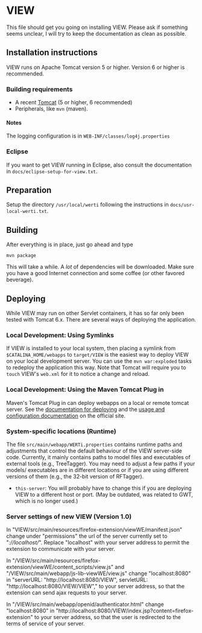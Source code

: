 # VIEW

This file should get you going on installing VIEW. Please ask if something
seems unclear, I will try to keep the documentation as clean as possible.

## Installation instructions

VIEW runs on Apache Tomcat version 5 or higher. Version 6 or higher is
recommended.

### Building requirements

* A recent [Tomcat](http://tomcat.apache.org/download-60.cgi) (5 or higher, 
6 recommended)
* Peripherals, like `mvn` (maven).

#### Notes
The logging configuration is in `WEB-INF/classes/log4j.properties`

### Eclipse

If you want to get VIEW running in Eclipse, also consult the documentation in 
`docs/eclipse-setup-for-view.txt`.


## Preparation

Setup the directory `/usr/local/werti` following the instructions in 
`docs/usr-local-werti.txt`.

## Building

After everything is in place, just go ahead and type

	mvn package

This will take a while. A *lot* of dependencies will be downloaded. Make sure 
you have a good Internet connection and some coffee (or other favored 
beverage).

## Deploying

While VIEW may run on other Servlet containers, it has so far only been tested 
with Tomcat 6.x. There are several ways of deploying the application.

### Local Development: Using Symlinks

If VIEW is installed to your local system, then placing a symlink from
`$CATALINA_HOME/webapps` to `target/VIEW` is the easiest way to deploy VIEW
on your local development server. You can use the `mvn war:exploded` tasks to
redeploy the application this way. Note that Tomcat will require you to `touch`
VIEW's `web.xml` for it to notice a change and reload.

### Local Development: Using the Maven Tomcat Plug in

Maven's Tomcat Plug in can deploy webapps on a local or remote tomcat server.
See the [documentation for
deploying](http://mojo.codehaus.org/tomcat-maven-plugin/deployment.html) and
the [usage and configuration
documentation](http://mojo.codehaus.org/tomcat-maven-plugin/usage.html) on the
official site.

### System-specific locations (Runtime)

The file `src/main/webapp/WERTi.properties` contains runtime paths and 
adjustments that control the default behaviour of the VIEW server-side code. 
Currently, it mainly contains paths to model files and executables of external 
tools (e.g., TreeTagger). You may need to adjust a few paths if your models/ 
executables are in different locations or if you are using different versions 
of them (e.g., the 32-bit version of RFTagger).

* `this-server`: You will probably have to change this if you are deploying 
VIEW to a different host or port. (May be outdated, was related to GWT, which 
is no longer used.)

### Server settings of new VIEW (Version 1.0)
In "VIEW/src/main/resources/firefox-extension/viewWE/manifest.json"
change under "permissions" the url of the server currently set to
"*://localhost/*". Replace "localhost" with your server address
to permit the extension to communicate with your server.

In "/VIEW/src/main/resources/firefox-extension/viewWE/content_scripts/view.js"
and "/VIEW/src/main/webapp/js-lib-viewWE/view.js" 
change "localhost:8080" in
"serverURL: "http://localhost:8080/VIEW",
servletURL: "http://localhost:8080/VIEW/VIEW"," 
to your server address, so that the extension can send ajax requests to your server.

In "/VIEW/src/main/webapp/openid/authenticator.html"
change "localhost:8080" in
"http://localhost:8080/VIEW/index.jsp?content=firefox-extension"
to your server address, so that the user is redirected to the terms of service 
of your server.
